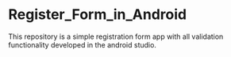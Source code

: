 # Register_Form_in_Android
This repository is a simple registration form app with all validation functionality developed in the android studio.
